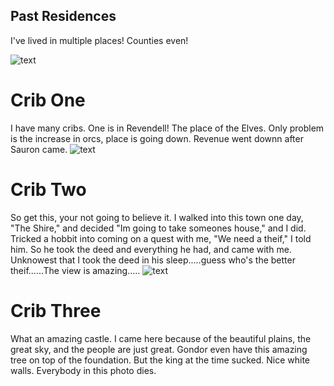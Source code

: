 ## Past Residences

I've lived in multiple places! Counties even!

<img src="http://4.bp.blogspot.com/-m46PrDD2aBQ/VBXYLtbaYrI/AAAAAAAAIgM/9FRCZBEyCD0/s1600/promo_thelordoftherings.png" alt="text">	

# Crib One
  <body> I have many cribs. One is in Revendell! The place of the Elves. Only problem is the increase in orcs, place is going down. Revenue went downn after Sauron came. </body> 

<img src="http://i.kinja-img.com/gawker-media/image/upload/s--YqahBzX1--/18lrbet4xu1hjjpg.jpg" alt="text">	

<br> 

# Crib Two
  <body> So get this, your not going to believe it. I walked into this town one day, "The Shire," and decided "Im going to take someones house," and I did. Tricked a hobbit into coming on a quest with me, "We need a theif," I told him. So he took the deed and everything he had, and came with me. Unknowest that I took the deed in his sleep.....guess who's the better theif......The view is amazing.....

<img src="http://images2.fanpop.com/image/photos/9500000/Minas-Tirith-minas-tirith-9563582-960-404.jpg" alt="text">	

# Crib Three
  <body> What an amazing castle. I came here because of the beautiful plains, the great sky, and the people are just great. Gondor even have this amazing tree on top of the foundation. But the king at the time sucked. Nice white walls. Everybody in this photo dies.

